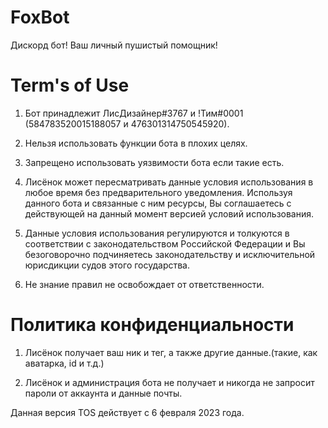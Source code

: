 # FoxBot
Дискорд бот! Ваш личный пушистый помощник!
# Term's of Use

1. Бот принадлежит ЛисДизайнер#3767 и !Тим#0001 (584783520015188057 и 476301314750545920).

2. Нельзя использовать функции бота в плохих целях.

3. Запрещено использовать уязвимости бота если такие есть.

4. Лисёнок может пересматривать данные условия использования в любое время без предварительного уведомления. Используя данного бота и связанные с ним ресурсы, Вы соглашаетесь с действующей на данный момент версией условий использования.

5. Данные условия использования регулируются и толкуются в соответствии с законодательством Российской Федерации и Вы безоговорочно подчиняетесь законодательству и исключительной юрисдикции судов этого государства.

6. Не знание правил не освобождает от ответственности. 

# Политика конфиденциальности
1. Лисёнок получает ваш ник и тег, а также другие данные.(такие, как аватарка, id и т.д.)

2. Лисёнок  и администрация бота не получает и никогда не запросит пароли от аккаунта и данные почты.

Данная версия TOS действует с 6 февраля 2023 года.
